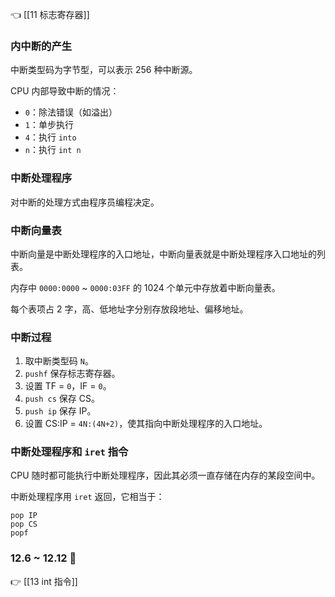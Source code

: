 👈 [[11 标志寄存器]]

### 内中断的产生

中断类型码为字节型，可以表示 $256$ 种中断源。

CPU 内部导致中断的情况：

- `0`：除法错误（如溢出）
- `1`：单步执行
- `4`：执行 `into`
- `n`：执行 `int n`

### 中断处理程序

对中断的处理方式由程序员编程决定。

### 中断向量表

中断向量是中断处理程序的入口地址，中断向量表就是中断处理程序入口地址的列表。

内存中 `0000:0000` ~ `0000:03FF` 的 $1024$ 个单元中存放着中断向量表。

每个表项占 $2$ 字，高、低地址字分别存放段地址、偏移地址。

### 中断过程

1. 取中断类型码 `N`。
2. `pushf` 保存标志寄存器。
3. 设置 TF = `0`，IF = `0`。
4. `push cs` 保存 CS。
5. `push ip` 保存 IP。
6. 设置 CS:IP = `4N:(4N+2)`，使其指向中断处理程序的入口地址。

### 中断处理程序和 `iret` 指令

CPU 随时都可能执行中断处理程序，因此其必须一直存储在内存的某段空间中。

中断处理程序用 `iret` 返回，它相当于：

```asmatmel
pop IP
pop CS
popf
```

### 12.6 ~ 12.12 🚫

👉 [[13 int 指令]]
